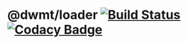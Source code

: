 # @dwmt/loader [![Build Status](https://travis-ci.org/dwmt/loader.svg?branch=master)](https://travis-ci.org/dwmt/loader) [![Codacy Badge](https://api.codacy.com/project/badge/Grade/617fcd0457e34ad39f6a2207dfbad127)](https://www.codacy.com/manual/dwmt/loader?utm_source=github.com&amp;utm_medium=referral&amp;utm_content=dwmt/loader&amp;utm_campaign=Badge_Grade)
